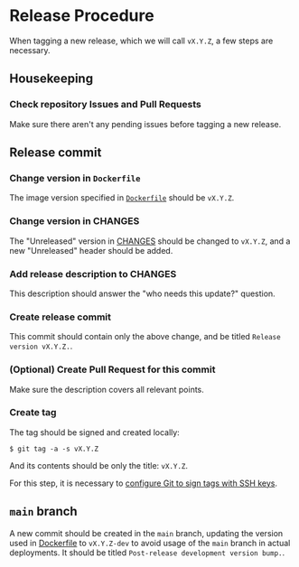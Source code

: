 # Release Procedure

When tagging a new release, which we will call `vX.Y.Z`, a few steps are
necessary.

## Housekeeping

### Check repository Issues and Pull Requests

Make sure there aren't any pending issues before tagging a new release.

## Release commit

### Change version in `Dockerfile`

The image version specified in [`Dockerfile`](./Dockerfile) should be `vX.Y.Z`.

### Change version in CHANGES

The "Unreleased" version in [CHANGES](./CHANGES.md) should be changed to
`vX.Y.Z`, and a new "Unreleased" header should be added.

### Add release description to CHANGES

This description should answer the "who needs this update?" question.

### Create release commit

This commit should contain only the above change, and be titled `Release
version vX.Y.Z.`.

### (Optional) Create Pull Request for this commit

Make sure the description covers all relevant points.

### Create tag

The tag should be signed and created locally:

```
$ git tag -a -s vX.Y.Z
```

And its contents should be only the title: `vX.Y.Z`.

For this step, it is necessary to [configure Git to sign tags with SSH
keys](https://docs.gitlab.com/ee/user/project/repository/signed_commits/ssh.html).

## `main` branch

A new commit should be created in the `main` branch, updating the version used
in [Dockerfile](./Dockerfile) to `vX.Y.Z-dev` to avoid usage of the `main`
branch in actual deployments. It should be titled `Post-release development
version bump.`.
